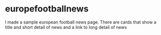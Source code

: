 # europefootballnews
I made a sample european football news page. There are cards that show a title and short detail of news and a link to long detail of news

